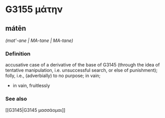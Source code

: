 # G3155 μάτην

## mátēn

_(mat'-ane | MA-tane | MA-tane)_

### Definition

accusative case of a derivative of the base of G3145 (through the idea of tentative manipulation, i.e. unsuccessful search, or else of punishment); folly, i.e., (adverbially) to no purpose; in vain; 

- in vain, fruitlessly

### See also

[[G3145|G3145 μασσάομαι]]
